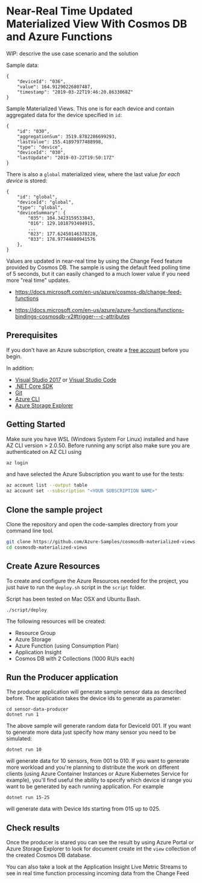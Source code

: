 # Near-Real Time Updated Materialized View With Cosmos DB and Azure Functions

WIP: descrive the use case scenario and the solution

Sample data:

    {
        "deviceId": "036",
        "value": 164.91290226807487,
        "timestamp": "2019-03-22T19:46:20.8633068Z"
    }

Sample Materialized Views. This one is for each device and contain aggregated data for the device specified in `id`:

    {
        "id": "030",
        "aggregationSum": 3519.8782286699293,
        "lastValue": 155.41897977488998,
        "type": "device",
        "deviceId": "030",
        "lastUpdate": "2019-03-22T19:50:17Z"
    }

There is also a `global` materialized view, where the last value *for each device* is stored:

    {
        "id": "global",
        "deviceId": "global",
        "type": "global",
        "deviceSummary": {
            "035": 104.3423159533843,
            "016": 129.1018793494915,
            ...
            "023": 177.62450146378228,
            "033": 178.97744880941576
        },
    }

Values are updated in near-real time by using the Change Feed feature provided by Cosmos DB. The sample is using the default feed polling time of 5 seconds, but it can easily changed to a much lower value if you need more "real time" updates.

- https://docs.microsoft.com/en-us/azure/cosmos-db/change-feed-functions 

- https://docs.microsoft.com/en-us/azure/azure-functions/functions-bindings-cosmosdb-v2#trigger---c-attributes 

## Prerequisites

If you don't have an Azure subscription, create a [free account](https://azure.microsoft.com/free/?ref=microsoft.com&utm_source=microsoft.com&utm_medium=docs&utm_campaign=visualstudio) before you begin.

In addition:

* [Visual Studio 2017](https://visualstudio.microsoft.com/downloads/) or  [Visual Studio Code](https://code.visualstudio.com/)
* [.NET Core SDK](https://dotnet.microsoft.com/download)
* [Git](https://www.git-scm.com/downloads)
* [Azure CLI](https://docs.microsoft.com/en-us/cli/azure/install-azure-cli)
* [Azure Storage Explorer](https://azure.microsoft.com/en-us/features/storage-explorer/)

## Getting Started

Make sure you have WSL (Windows System For Linux) installed and have AZ CLI version > 2.0.50. Before running any script also make sure you are authenticated on AZ CLI using

```bash
az login
```

and have selected the Azure Subscription you want to use for the tests:

```bash
az account list --output table
az account set --subscription "<YOUR SUBSCRIPTION NAME>"
```

## Clone the sample project

Clone the repository and open the code-samples directory from your command line tool.

```bash
git clone https://github.com/Azure-Samples/cosmosdb-materialized-views
cd cosmosdb-materialized-views
```

## Create Azure Resources

To create and configure the Azure Resources needed for the project, you just have to run the `deploy.sh` script in the `script` folder.

Script has been tested on Mac OSX and Ubuntu Bash.

    ./script/deploy

The following resources will be created:

- Resource Group
- Azure Storage
- Azure Function (using Consumption Plan)
- Application Insight
- Cosmos DB with 2 Collections (1000 RU/s each)

## Run the Producer application

The producer application will generate sample sensor data as described before. The application takes the device ids to generate as parameter:

    cd sensor-data-producer
    dotnet run 1

The above sample will generate random data for DeviceId 001. If you want to generate more data just specify how many sensor you need to be simulated:

    dotnet run 10

will generate data for 10 sensors, from 001 to 010. If you want to generate more workload and you're planning to distribute the work on different clients (using Azure Container Instances or Azure Kubernetes Service for example), you'll find useful the ability to specify which device id range you want to be generated by each running application. For example

    dotnet run 15-25

will generate data with Device Ids starting from 015 up to 025.

## Check results

Once the producer is stared you can see the result by using Azure Portal or Azure Storage Explorer to look for document create int the `view` collection of the created Cosmos DB database.

You can also take a look at the Application Insight Live Metric Streams to see in real time function processing incoming data from the Change Feed